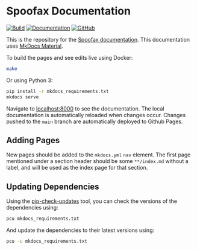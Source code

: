 # Spoofax Documentation

[![Build][badge-build-img]][badge-build-link]
[![Documentation][badge-docs-img]][badge-docs-link]
[![GitHub][badge-github-img]][badge-github-link]

This is the repository for the [Spoofax documentation](https://www.spoofax.dev/).
This documentation uses [MkDocs Material][1].

To build the pages and see edits live using Docker:

```bash
make
```

Or using Python 3:

```bash
pip install -r mkdocs_requirements.txt
mkdocs serve
```

Navigate to [localhost:8000](http://localhost:8000/) to see the documentation.
The local documentation is automatically reloaded when changes occur.
Changes pushed to the `main` branch are automatically deployed to Github Pages.

## Adding Pages
New pages should be added to the `mkdocs.yml` `nav` element. The first page mentioned under a section header should be some `**/index.md` without a label, and will be used as the index page for that section.

## Updating Dependencies
Using the [pip-check-updates](https://pypi.org/project/pip-check-updates/) tool, you can check the versions of the dependencies using:

```sh
pcu mkdocs_requirements.txt
```

And update the dependencies to their latest versions using:

```sh
pcu -u mkdocs_requirements.txt
```


[1]: https://squidfunk.github.io/
[badge-build-link]: https://github.com/metaborg/metaborg.github.io/actions
[badge-build-img]: https://github.com/metaborg/metaborg.github.io/actions/workflows/docs.yml/badge.svg
[badge-docs-link]: https://www.spoofax.dev/
[badge-docs-img]: https://img.shields.io/badge/docs-latest-brightgreen.svg
[badge-github-link]: https://github.com/metaborg/metaborg.github.io/blob/main/LICENSE
[badge-github-img]: https://img.shields.io/github/license/metaborg/metaborg.github.io